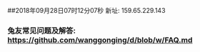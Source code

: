 ##2018年09月28日07时12分07秒 新址: 159.65.229.143
### 兔友常见问题及解答: https://github.com/wanggonging/d/blob/w/FAQ.md
